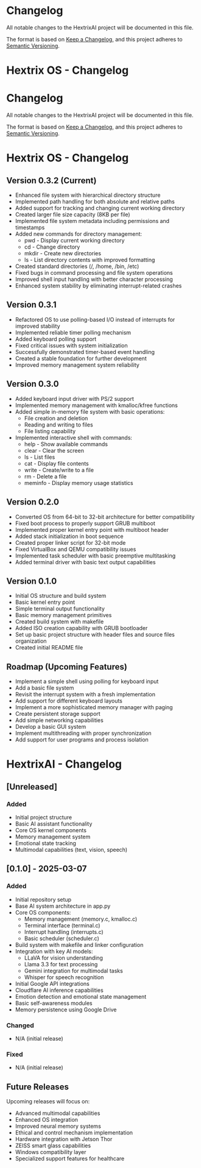 # Changelog

All notable changes to the HextrixAI project will be documented in this file.

The format is based on [Keep a Changelog](https://keepachangelog.com/en/1.0.0/),
and this project adheres to [Semantic Versioning](https://semver.org/spec/v2.0.0.html).

# Hextrix OS - Changelog

# Changelog

All notable changes to the HextrixAI project will be documented in this file.

The format is based on [Keep a Changelog](https://keepachangelog.com/en/1.0.0/),
and this project adheres to [Semantic Versioning](https://semver.org/spec/v2.0.0.html).

# Hextrix OS - Changelog

## Version 0.3.2 (Current)
- Enhanced file system with hierarchical directory structure
- Implemented path handling for both absolute and relative paths
- Added support for tracking and changing current working directory
- Created larger file size capacity (8KB per file)
- Implemented file system metadata including permissions and timestamps
- Added new commands for directory management:
  - pwd - Display current working directory
  - cd - Change directory
  - mkdir - Create new directories
  - ls - List directory contents with improved formatting
- Created standard directories (/, /home, /bin, /etc)
- Fixed bugs in command processing and file system operations
- Improved shell input handling with better character processing
- Enhanced system stability by eliminating interrupt-related crashes

## Version 0.3.1
- Refactored OS to use polling-based I/O instead of interrupts for improved stability
- Implemented reliable timer polling mechanism
- Added keyboard polling support
- Fixed critical issues with system initialization
- Successfully demonstrated timer-based event handling
- Created a stable foundation for further development
- Improved memory management system reliability

## Version 0.3.0
- Added keyboard input driver with PS/2 support
- Implemented memory management with kmalloc/kfree functions
- Added simple in-memory file system with basic operations:
  - File creation and deletion
  - Reading and writing to files
  - File listing capability
- Implemented interactive shell with commands:
  - help - Show available commands
  - clear - Clear the screen
  - ls - List files
  - cat - Display file contents
  - write - Create/write to a file
  - rm - Delete a file
  - meminfo - Display memory usage statistics

## Version 0.2.0
- Converted OS from 64-bit to 32-bit architecture for better compatibility
- Fixed boot process to properly support GRUB multiboot
- Implemented proper kernel entry point with multiboot header
- Added stack initialization in boot sequence
- Created proper linker script for 32-bit mode
- Fixed VirtualBox and QEMU compatibility issues
- Implemented task scheduler with basic preemptive multitasking
- Added terminal driver with basic text output capabilities

## Version 0.1.0
- Initial OS structure and build system
- Basic kernel entry point
- Simple terminal output functionality
- Basic memory management primitives
- Created build system with makefile
- Added ISO creation capability with GRUB bootloader
- Set up basic project structure with header files and source files organization
- Created initial README file

## Roadmap (Upcoming Features)
- Implement a simple shell using polling for keyboard input
- Add a basic file system
- Revisit the interrupt system with a fresh implementation
- Add support for different keyboard layouts
- Implement a more sophisticated memory manager with paging
- Create persistent storage support
- Add simple networking capabilities
- Develop a basic GUI system
- Implement multithreading with proper synchronization
- Add support for user programs and process isolation

# HextrixAI - Changelog

## [Unreleased]

### Added
- Initial project structure
- Basic AI assistant functionality
- Core OS kernel components
- Memory management system
- Emotional state tracking
- Multimodal capabilities (text, vision, speech)

## [0.1.0] - 2025-03-07

### Added
- Initial repository setup
- Base AI system architecture in app.py
- Core OS components:
  - Memory management (memory.c, kmalloc.c)
  - Terminal interface (terminal.c)
  - Interrupt handling (interrupts.c)
  - Basic scheduler (scheduler.c)
- Build system with makefile and linker configuration
- Integration with key AI models:
  - LLaVA for vision understanding
  - Llama 3.3 for text processing
  - Gemini integration for multimodal tasks
  - Whisper for speech recognition
- Initial Google API integrations
- Cloudflare AI inference capabilities
- Emotion detection and emotional state management
- Basic self-awareness modules
- Memory persistence using Google Drive

### Changed
- N/A (initial release)

### Fixed
- N/A (initial release)

## Future Releases

Upcoming releases will focus on:
- Advanced multimodal capabilities
- Enhanced OS integration
- Improved neural memory systems
- Ethical and control mechanism implementation
- Hardware integration with Jetson Thor
- ZEISS smart glass capabilities
- Windows compatibility layer
- Specialized support features for healthcare
